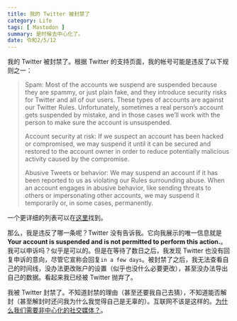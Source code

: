 ```yaml
---
title: 我的 Twitter 被封禁了
category: Life
tags: [ Mastodon ]
summary: 是时候去中心化了。
date: 令和2/5/12
---
```

我的 Twitter 被封禁了。根据 Twitter 的支持页面，我的帐号可能是违反了以下规则之一：

> Spam: Most of the accounts we suspend are suspended because they are spammy, or just plain fake, and they introduce security risks for Twitter and all of our users. These types of accounts are against our Twitter Rules. Unfortunately, sometimes a real person’s account gets suspended by mistake, and in those cases we’ll work with the person to make sure the account is unsuspended.
>
> Account security at risk: If we suspect an account has been hacked or compromised, we may suspend it until it can be secured and restored to the account owner in order to reduce potentially malicious activity caused by the compromise.
>
> Abusive Tweets or behavior: We may suspend an account if it has been reported to us as violating our Rules surrounding abuse. When an account engages in abusive behavior, like sending threats to others or impersonating other accounts, we may suspend it temporarily or, in some cases, permanently.

一个更详细的列表可以在[这里](https://help.twitter.com/en/rules-and-policies/twitter-rules)找到。

那么，我是违反了哪一条呢？Twitter 没有告诉我。它向我展示的唯一信息就是**Your account is suspended and is not permitted to perform this action.**。我可以申诉吗？似乎是可以的。但是在等待了数日之后，我发现 Twitter 也没有回复申诉的意向，尽管它宣称会回复`in a few days`。被封禁了之后，我无法查看自己的时间线，没办法更改账户的设置（似乎也没什么必要更改），甚至没办法导出自己的数据。看起来我已经被 Twitter 抛弃了。

我被 Twitter 封禁了。不知道封禁的理由（甚至还要我自己去猜），不知道能否解封（甚至解封时还问我为什么我觉得自己是无辜的）。互联网不该是这样的。[为什么我们需要非中心化的社交媒体？](https://fiveyellowmice.com/posts/2017/06/why-we-need-decentralized-social-media-1.html)。

